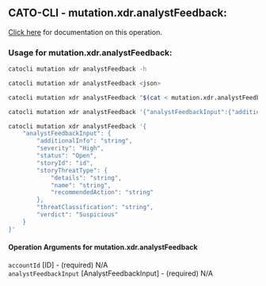 
## CATO-CLI - mutation.xdr.analystFeedback:
[Click here](https://api.catonetworks.com/documentation/#mutation-mutation.xdr.analystFeedback) for documentation on this operation.

### Usage for mutation.xdr.analystFeedback:

```bash
catocli mutation xdr analystFeedback -h

catocli mutation xdr analystFeedback <json>

catocli mutation xdr analystFeedback "$(cat < mutation.xdr.analystFeedback.json)"

catocli mutation xdr analystFeedback '{"analystFeedbackInput":{"additionalInfo":"string","severity":"High","status":"Open","storyId":"id","storyThreatType":{"details":"string","name":"string","recommendedAction":"string"},"threatClassification":"string","verdict":"Suspicious"}}'

catocli mutation xdr analystFeedback '{
    "analystFeedbackInput": {
        "additionalInfo": "string",
        "severity": "High",
        "status": "Open",
        "storyId": "id",
        "storyThreatType": {
            "details": "string",
            "name": "string",
            "recommendedAction": "string"
        },
        "threatClassification": "string",
        "verdict": "Suspicious"
    }
}'
```

#### Operation Arguments for mutation.xdr.analystFeedback ####

`accountId` [ID] - (required) N/A    
`analystFeedbackInput` [AnalystFeedbackInput] - (required) N/A    
